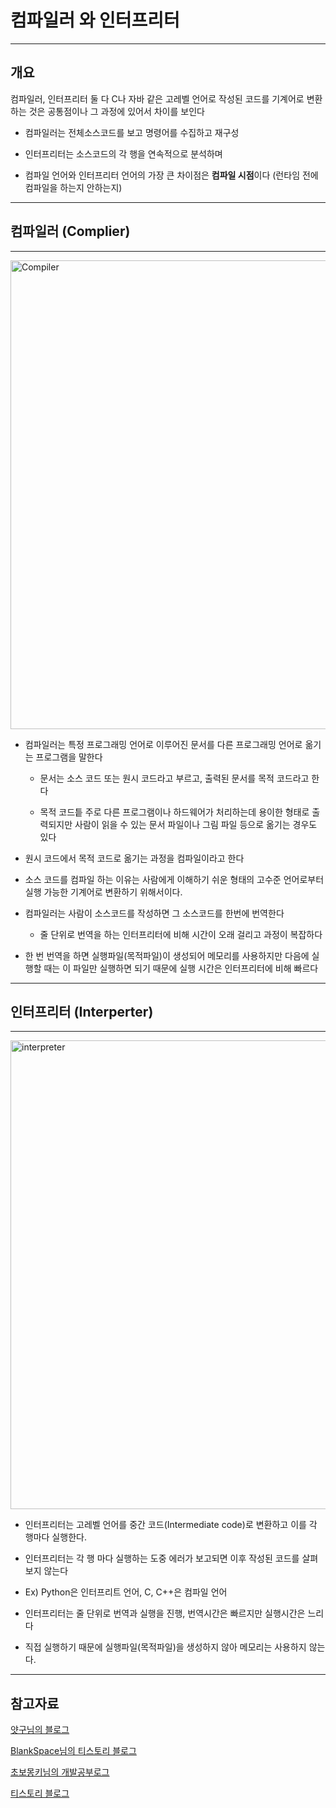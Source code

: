 # 컴파일러 와 인터프리터

---

## 개요

컴파일러, 인터프리터 둘 다 C나 자바 같은 고레벨 언어로 작성된 코드를 기계어로 변환하는 것은 공통점이나 그 과정에 있어서 차이를 보인다

- 컴파일러는 전체소스코드를 보고 명령어를 수집하고 재구성

- 인터프리터는 소스코드의 각 행을 연속적으로 분석하며 

- 컴파일 언어와 인터프리터 언어의 가장 큰 차이점은 **컴파일 시점**이다 (런타임 전에 컴파일을 하는지 안하는지)

---

## 컴파일러 (Complier)

---

<img width="750" alt="Compiler" src="https://user-images.githubusercontent.com/42841888/63821181-f41f3f80-c986-11e9-8898-c006ffb44c0f.jpg">

- 컴파일러는 특정 프로그래밍 언어로 이루어진 문서를 다른 프로그래밍 언어로 옮기는 프로그램을 말한다

    - 문서는 소스 코드 또는 원시 코드라고 부르고, 출력된 문서를 목적 코드라고 한다
    
    - 목적 코드틑 주로 다른 프로그램이나 하드웨어가 처리하는데 용이한 형태로 출력되지만 사람이 읽을 수 있는 문서 파일이나 그림 파일 등으로 옮기는 경우도 있다
    
- 원시 코드에서 목적 코드로 옮기는 과정을 컴파일이라고 한다

- 소스 코드를 컴파일 하는 이유는 사람에게 이해하기 쉬운 형태의 고수준 언어로부터 실행 가능한 기계어로 변환하기 위해서이다.

- 컴파일러는 사람이 소스코드를 작성하면 그 소스코드를 한번에 번역한다

    - 줄 단위로 번역을 하는 인터프리터에 비해 시간이 오래 걸리고 과정이 복잡하다

- 한 번 번역을 하면 실행파일(목적파일)이 생성되어 메모리를 사용하지만 다음에 실행할 때는 이 파일만 실행하면 되기 때문에 실행 시간은 인터프리터에 비해 빠르다

---

## 인터프리터 (Interperter)

---

<img width="750" alt="interpreter" src="https://user-images.githubusercontent.com/42841888/63821247-36e11780-c987-11e9-8d9f-099011e419e4.jpg">


- 인터프리터는 고레벨 언어를 중간 코드(Intermediate code)로 변환하고 이를 각 행마다 실행한다.
    
- 인터프리터는 각 행 마다 실행하는 도중 에러가 보고되면 이후 작성된 코드를 살펴보지 않는다

- Ex) Python은 인터프리트 언어, C, C++은 컴파일 언어

- 인터프리터는 줄 단위로 번역과 실행을 진행, 번역시간은 빠르지만 실행시간은 느리다

- 직접 실행하기 때문에 실행파일(목적파일)을 생성하지 않아 메모리는 사용하지 않는다.

---

## 참고자료

[얏구님의 블로그](https://m.blog.naver.com/ehcibear314/221228200531)

[BlankSpace님의 티스토리 블로그](https://blankspace-dev.tistory.com/219)

[초보몽키님의 개발공부로그](https://wayhome25.github.io/cs/2017/04/13/cs-14/)

[티스토리 블로그](https://steady-snail.tistory.com/1)